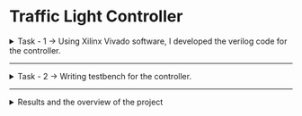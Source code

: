# Traffic Light Controller
<details>
   <summary>Task - 1 -> Using Xilinx Vivado software, I developed the verilog code for the controller.</summary>
   
## Verilog code
    `timescale 1ns / 1ps
    module Traffic_Light_Controller(
        input clk,rst,
        output reg [2:0]light_M1,
        output reg [2:0]light_S,
        output reg [2:0]light_MT,
        output reg [2:0]light_M2
        );
        reg clock_out;
        reg [28:0] cnt=29'd0;
    parameter Divisor=29'd200000000;
    always@(posedge clk)
    begin
    cnt<=cnt+29'd1;
    if(cnt>=(Divisor-1))
    cnt<=29'd0;
    clock_out<=(cnt<Divisor/2)?1'b1:1'b0;
    end
    
        parameter  S1=0, S2=1, S3 =2, S4=3, S5=4,S6=5;
        reg [3:0]count;
        reg[2:0] ps;
        parameter  sec7=7,sec5=5,sec2=2,sec3=3;
    
       
        
        always@(posedge clock_out or posedge rst)
            begin
            if(rst==1)
            begin
            ps<=S1;
            count<=0;
            end
            else
                case(ps)
                    S1: if(count<sec7)
                            begin
                            ps<=S1;
                            count<=count+1;
                            end
                        else
                            begin
                            ps<=S2;
                            count<=0;
                            end
                    S2: if(count<sec2)
                            begin
                            ps<=S2;
                            count<=count+1;
                            end
    
                        else
                            begin
                            ps<=S3;
                            count<=0;
                            end
                    S3: if(count<sec5)
                            begin
                            ps<=S3;
                            count<=count+1;
                            end
    
                        else
                            begin
                            ps<=S4;
                            count<=0;
                            end
                    S4:if(count<sec2)
                            begin
                            ps<=S4;
                            count<=count+1;
                            end
    
                        else
                            begin
                            ps<=S5;
                            count<=0;
                            end
                    S5:if(count<sec3)
                            begin
                            ps<=S5;
                            count<=count+1;
                            end
    
                        else
                            begin
                            ps<=S6;
                            count<=0;
                            end
    
                    S6:if(count<sec2)
                            begin
                            ps<=S6;
                            count<=count+1;
                            end
    
                        else
                            begin
                            ps<=S1;
                            count<=0;
                            end
                    default: ps<=S1;
                    endcase
                end   
    
                always@(ps)    
                begin
                    
                    case(ps)
                         
                        S1:
                        begin
                           light_M1<=3'b001;
                           light_M2<=3'b001;
                           light_MT<=3'b100;
                           light_S<=3'b100;
                        end
                        S2:
                        begin 
                           light_M1<=3'b001;
                           light_M2<=3'b010;
                           light_MT<=3'b100;
                           light_S<=3'b100;
                        end
                        S3:
                        begin
                           light_M1<=3'b001;
                           light_M2<=3'b100;
                           light_MT<=3'b001;
                           light_S<=3'b100;
                        end
                        S4:
                        begin
                           light_M1<=3'b010;
                           light_M2<=3'b100;
                           light_MT<=3'b010;
                           light_S<=3'b100;
                        end
                        S5:
                        begin
                           light_M1<=3'b100;
                           light_M2<=3'b100;
                           light_MT<=3'b100;
                           light_S<=3'b001;
                        end
                        S6:
                        begin 
                           light_M1<=3'b100;
                           light_M2<=3'b100;
                           light_MT<=3'b100;
                           light_S<=3'b010;
                        end
                        default:
                        begin 
                           light_M1<=3'b000;
                           light_M2<=3'b000;
                           light_MT<=3'b000;
                           light_S<=3'b000;
                        end
                        endcase
                end                
                  
    
    endmodule
### Task 1 finished
</details>

---

<details>
   <summary>Task - 2 -> Writing testbench for the controller.</summary>
   
## Testbench
    `timescale 1ns / 1ps
    module Traffic_Light_Controller_TB;
    reg clk,rst;
    wire [2:0]light_M1;
    wire [2:0]light_S;
    wire [2:0]light_MT;
    wire [2:0]light_M2;
    Traffic_Light_Controller dut(.clk(clk) , .rst(rst) ,
     .light_M1(light_M1) , .light_S(light_S)  ,
     .light_M2(light_M2),.light_MT(light_MT)   );
    initial begin
        clk=1'b0;
        forever #(1000000000/2) clk=~clk;
    end
    //    initial
    //    $stop;//to add ps
    initial begin
        rst=0;
        #1000000000;
        rst=1;
        #1000000000;
        rst=0;
        #(1000000000*200);
        $finish;
        end
    endmodule

## Task 2 completed

</details>

---

<details>
   <summary>Results and the overview of the project</summary>
Please find the attached pdf file named "Traffic
</details>
